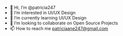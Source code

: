 - 👋 Hi, I’m @patricia247
- 👀 I’m interested in UI/UX Design
- 🌱 I’m currently learning UI/UX Design
- 💞️ I’m looking to collaborate on Open Source Projects
- 📫 How to reach me patriciaane247@gmail.com

<!---
patricia247/patricia247 is a ✨ special ✨ repository because its `README.md` (this file) appears on your GitHub profile.
You can click the Preview link to take a look at your changes.
--->
